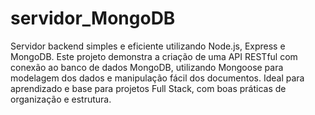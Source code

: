# servidor_MongoDB
Servidor backend simples e eficiente utilizando Node.js, Express e MongoDB. Este projeto demonstra a criação de uma API RESTful com conexão ao banco de dados MongoDB, utilizando Mongoose para modelagem dos dados e manipulação fácil dos documentos. Ideal para aprendizado e base para projetos Full Stack, com boas práticas de organização e estrutura.

